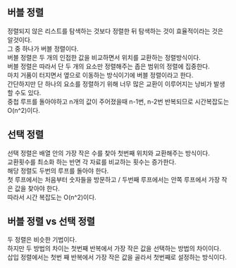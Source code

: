 ## 버블 정렬
정렬되지 않은 리스트를 탐색하는 것보다 정렬한 뒤 탐색하는 것이 효율적이라는 것은 알것이다.   
그 중 하나가 버블 정렬이다.   
버블 정렬은 두 개의 인접한 값을 비교하면서 위치를 교환하는 정렬방식이다.   
버블 정렬은 따라서 단 두 개의 요소만 정렬해주는 좁은 범위의 정렬에 집중한다.   
마치 거품이 터지면서 옆으로 이동하는 방식이기에 버블 정렬이라고 한다.   
간단하지만 단 하나의 요소를 정렬하기 위해 너무 많은 교환이 이루어지는 낭비가 발생할 수도 있다.   
중첩 루프를 돌아야하고 n개의 값이 주어졌을때 n-1번, n-2번 반복되므로 시간복잡도는 O(n^2)이다.   
   
## 선택 정렬
선택 정렬은 배열 안의 가장 작은 수를 찾아 첫번째 위치와 교환해주는 방식이다.   
교환횟수를 최소화 하는 반면 각 자료를 비교하는 횟수는 증가한다.   
해당 정렬도 두번의 루프를 돌아야 한다.   
첫 루프에서는 처음부터 숫자들을 방문하고 / 두번째 루프에서는 안쪽 루프에서 가장 작은 값을 찾아야 한다.   
따라서 시간 복잡도는 O(n^2)이다.   

   
## 버블 정렬 vs 선택 정렬
두 정렬은 비슷한 기법이다.   
하지만 두 방법의 차이는 첫번째 반복에서 가장 작은 값을 선택하는 방법의 차이이다.   
삽입 정렬에서는 첫번 째 반복에서 가장 작은 값을 골라서 첫번째로 설정하는 방식이다.   

